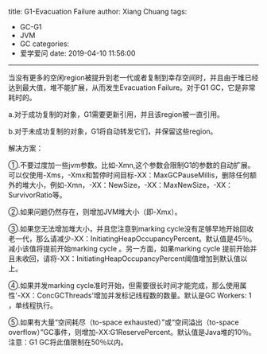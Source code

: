 title: G1-Evacuation Failure
author: Xiang Chuang
tags:
  - GC-G1
  - JVM
  - GC
categories:
  - 爱学爱问
date: 2019-04-10 11:56:00
---
当没有更多的空闲region被提升到老一代或者复制到幸存空间时，并且由于堆已经达到最大值，堆不能扩展，从而发生Evacuation Failure。对于G1 GC，它是非常耗时的。 

 a.对于成功复制的对象，G1需要更新引用，并且该region被一直引用。

 b.对于未成功复制的对象，G1将自动转发它们，并保留这些region。

解决方案：

①.不要过度加一些jvm参数。比如-Xmn,这个参数会限制G1的参数的自动扩展。可以仅使用-Xms，-Xmx和暂停时间目标-XX：MaxGCPauseMillis，删除任何额外的堆大小，例如-Xmn，-XX：NewSize，-XX：MaxNewSize，-XX：SurvivorRatio等。

②.如果问题仍然存在，则增加JVM堆大小（即-Xmx）。

③.如果您无法增加堆大小，并且您注意到marking cycle没有足够早地开始回收老一代，那么请减少-XX：InitiatingHeapOccupancyPercent。默认值是45％。减小该值将提前开始marking cycle 。另一方面，如果marking cycle 提前开始并且未收回，请将-XX：InitiatingHeapOccupancyPercent阈值增加到默认值以上。

④.如果并发marking cycle准时开始，但需要很长时间才能完成，那么使用属性'-XX：ConcGCThreads'增加并发标记线程数的数量。默认是GC Workers: 1 ，单线程执行。

⑤.如果有大量“空间耗尽（to-space exhausted）”或“空间溢出（to-space overflow）”GC事件，则增加-XX:G1ReservePercent。默认值是Java堆的10％。注意：G1 GC将此值限制在50％以内。